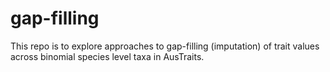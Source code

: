 # gap-filling

This repo is to explore approaches to gap-filling (imputation) of trait values across binomial species level taxa in AusTraits. 

